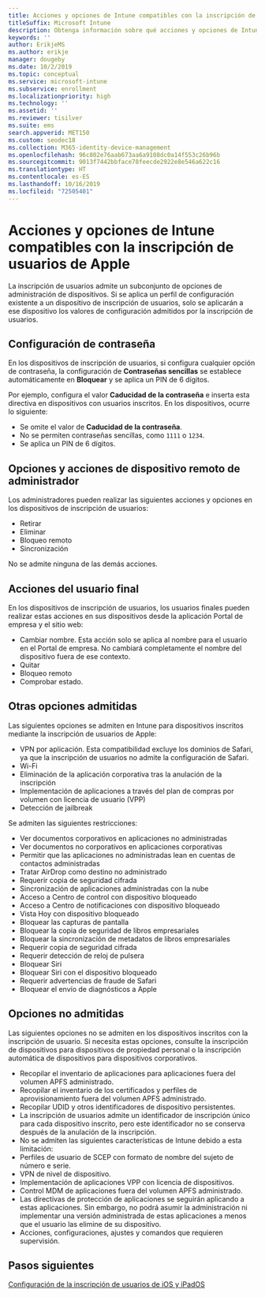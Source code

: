 ```yaml
---
title: Acciones y opciones de Intune compatibles con la inscripción de usuarios de Apple
titleSuffix: Microsoft Intune
description: Obtenga información sobre qué acciones y opciones de Intune son compatibles con la inscripción de usuarios de Apple.
keywords: ''
author: ErikjeMS
ms.author: erikje
manager: dougeby
ms.date: 10/2/2019
ms.topic: conceptual
ms.service: microsoft-intune
ms.subservice: enrollment
ms.localizationpriority: high
ms.technology: ''
ms.assetid: ''
ms.reviewer: tisilver
ms.suite: ems
search.appverid: MET150
ms.custom: seodec18
ms.collection: M365-identity-device-management
ms.openlocfilehash: 96c802e76aab673aa6a9108dc0a14f553c26b96b
ms.sourcegitcommit: 9013f7442bbface78feecde2922e8e546a622c16
ms.translationtype: HT
ms.contentlocale: es-ES
ms.lasthandoff: 10/16/2019
ms.locfileid: "72505401"
---
```

# <a name="intune-actions-and-options-supported-with-apple-user-enrollment"></a>Acciones y opciones de Intune compatibles con la inscripción de usuarios de Apple

La inscripción de usuarios admite un subconjunto de opciones de administración de dispositivos. Si se aplica un perfil de configuración existente a un dispositivo de inscripción de usuarios, solo se aplicarán a ese dispositivo los valores de configuración admitidos por la inscripción de usuarios.

## <a name="password-settings"></a>Configuración de contraseña

En los dispositivos de inscripción de usuarios, si configura cualquier opción de contraseña, la configuración de **Contraseñas sencillas** se establece automáticamente en **Bloquear** y se aplica un PIN de 6 dígitos.

Por ejemplo, configura el valor **Caducidad de la contraseña** e inserta esta directiva en dispositivos con usuarios inscritos. En los dispositivos, ocurre lo siguiente:
- Se omite el valor de **Caducidad de la contraseña**.
- No se permiten contraseñas sencillas, como `1111` o `1234`.
- Se aplica un PIN de 6 dígitos.

## <a name="administrator-remote-device-actions-and-options"></a>Opciones y acciones de dispositivo remoto de administrador
Los administradores pueden realizar las siguientes acciones y opciones en los dispositivos de inscripción de usuarios:
- Retirar
- Eliminar
- Bloqueo remoto
- Sincronización

No se admite ninguna de las demás acciones.

## <a name="end-user-actions"></a>Acciones del usuario final
En los dispositivos de inscripción de usuarios, los usuarios finales pueden realizar estas acciones en sus dispositivos desde la aplicación Portal de empresa y el sitio web:
- Cambiar nombre. Esta acción solo se aplica al nombre para el usuario en el Portal de empresa. No cambiará completamente el nombre del dispositivo fuera de ese contexto.
- Quitar
- Bloqueo remoto
- Comprobar estado.

## <a name="other-supported-options"></a>Otras opciones admitidas

Las siguientes opciones se admiten en Intune para dispositivos inscritos mediante la inscripción de usuarios de Apple:
- VPN por aplicación. Esta compatibilidad excluye los dominios de Safari, ya que la inscripción de usuarios no admite la configuración de Safari.
- Wi-Fi 
- Eliminación de la aplicación corporativa tras la anulación de la inscripción
- Implementación de aplicaciones a través del plan de compras por volumen con licencia de usuario (VPP)
- Detección de jailbreak

Se admiten las siguientes restricciones:
- Ver documentos corporativos en aplicaciones no administradas
- Ver documentos no corporativos en aplicaciones corporativas
- Permitir que las aplicaciones no administradas lean en cuentas de contactos administradas
- Tratar AirDrop como destino no administrado
- Requerir copia de seguridad cifrada
- Sincronización de aplicaciones administradas con la nube
- Acceso a Centro de control con dispositivo bloqueado
- Acceso a Centro de notificaciones con dispositivo bloqueado
- Vista Hoy con dispositivo bloqueado
- Bloquear las capturas de pantalla
- Bloquear la copia de seguridad de libros empresariales
- Bloquear la sincronización de metadatos de libros empresariales
- Requerir copia de seguridad cifrada
- Requerir detección de reloj de pulsera
- Bloquear Siri
- Bloquear Siri con el dispositivo bloqueado
- Requerir advertencias de fraude de Safari
- Bloquear el envío de diagnósticos a Apple


## <a name="options-not-supported"></a>Opciones no admitidas
Las siguientes opciones no se admiten en los dispositivos inscritos con la inscripción de usuario. Si necesita estas opciones, consulte la inscripción de dispositivos para dispositivos de propiedad personal o la inscripción automática de dispositivos para dispositivos corporativos.
- Recopilar el inventario de aplicaciones para aplicaciones fuera del volumen APFS administrado.
- Recopilar el inventario de los certificados y perfiles de aprovisionamiento fuera del volumen APFS administrado.
- Recopilar UDID y otros identificadores de dispositivo persistentes.
- La inscripción de usuarios admite un identificador de inscripción único para cada dispositivo inscrito, pero este identificador no se conserva después de la anulación de la inscripción.
- No se admiten las siguientes características de Intune debido a esta limitación:
- Perfiles de usuario de SCEP con formato de nombre del sujeto de número e serie.
- VPN de nivel de dispositivo.
- Implementación de aplicaciones VPP con licencia de dispositivos.
- Control MDM de aplicaciones fuera del volumen APFS administrado.
- Las directivas de protección de aplicaciones se seguirán aplicando a estas aplicaciones. Sin embargo, no podrá asumir la administración ni implementar una versión administrada de estas aplicaciones a menos que el usuario las elimine de su dispositivo.
- Acciones, configuraciones, ajustes y comandos que requieren supervisión. 

## <a name="next-steps"></a>Pasos siguientes

[Configuración de la inscripción de usuarios de iOS y iPadOS](ios-user-enrollment.md)